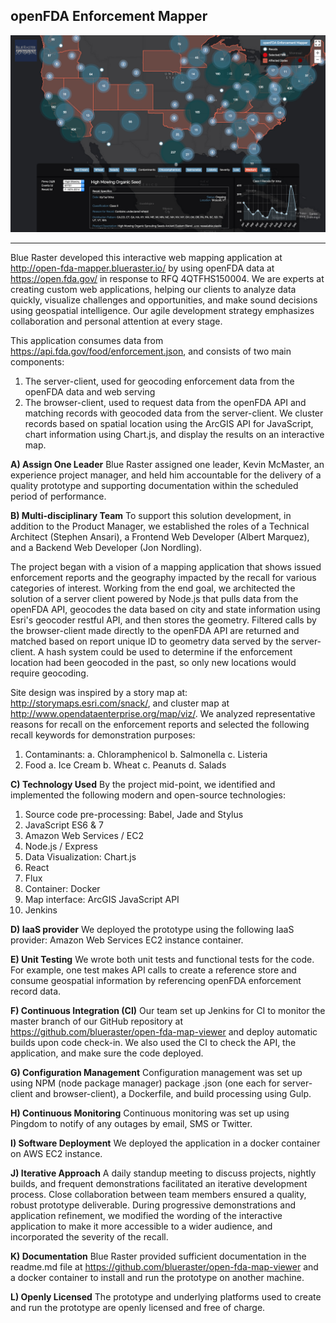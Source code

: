 openFDA Enforcement Mapper
--------------------------
![openFDA Enforcement Mapper](https://raw.githubusercontent.com/blueraster/open-fda-map-viewer/master/reference/app-progression/2015-07-07.png)

---

Blue Raster developed this interactive web mapping application at http://open-fda-mapper.blueraster.io/ by using openFDA data at https://open.fda.gov/ in response to RFQ 4QTFHS150004. We are experts at creating custom web applications, helping our clients to analyze data quickly, visualize challenges and opportunities, and make sound decisions using geospatial intelligence. Our agile development strategy emphasizes collaboration and personal attention at every stage.

This application consumes data from https://api.fda.gov/food/enforcement.json, and consists of two main components:
1)  The server-client, used for geocoding enforcement data from the openFDA data and web serving
2)  The browser-client, used to request data from the openFDA API and matching records with geocoded data from the server-client. We cluster records based on spatial location using the ArcGIS API for JavaScript, chart information using Chart.js, and display the results on an interactive map.

**A) Assign One Leader**
Blue Raster assigned one leader, Kevin McMaster, an experience project manager, and held him accountable for the delivery of a quality prototype and supporting documentation within the scheduled period of performance.

**B) Multi-disciplinary Team**
To support this solution development, in addition to the Product Manager, we established the roles of a Technical Architect (Stephen Ansari), a Frontend Web Developer (Albert Marquez), and a Backend Web Developer (Jon Nordling).

The project began with a vision of a mapping application that shows issued enforcement reports and the geography impacted by the recall for various categories of interest. Working from the end goal, we architected the solution of a server client powered by Node.js that pulls data from the openFDA API, geocodes the data based on city and state information using Esri's geocoder restful API, and then stores the geometry.  Filtered calls by the browser-client made directly to the openFDA API are returned and matched based on report unique ID to geometry data served by the server-client. A hash system could be used to determine if the enforcement location had been geocoded in the past, so only new locations would require geocoding.

Site design was inspired by a story map at: http://storymaps.esri.com/snack/, and cluster map at http://www.opendataenterprise.org/map/viz/. We analyzed representative reasons for recall on the enforcement reports and selected the following recall keywords for demonstration purposes:

 1. Contaminants:
    a.  Chloramphenicol
    b.  Salmonella
    c.  Listeria
 2. Food
    a.  Ice Cream
    b.  Wheat
    c.  Peanuts
    d.  Salads

**C) Technology Used**
By the project mid-point, we identified and implemented the following modern and open-source technologies:
1)  Source code pre-processing: Babel, Jade and Stylus
2)  JavaScript ES6 & 7
3)  Amazon Web Services / EC2
4)  Node.js / Express
5)  Data Visualization: Chart.js
6)  React
7)  Flux
8)  Container: Docker
9)  Map interface: ArcGIS JavaScript API
10) Jenkins

**D) IaaS provider**
We deployed the prototype using the following IaaS provider: Amazon Web Services EC2 instance container.

**E) Unit Testing**
We wrote both unit tests and functional tests for the code. For example, one test makes API calls to create a reference store and consume geospatial information by referencing openFDA enforcement record data.

**F) Continuous Integration (CI)**
Our team set up Jenkins for CI to monitor the master branch of our GitHub repository at https://github.com/blueraster/open-fda-map-viewer and deploy automatic builds upon code check-in. We also used the CI to check the API, the application, and make sure the code deployed.

**G) Configuration Management**
Configuration management was set up using NPM (node package manager) package .json (one each for server-client and browser-client), a Dockerfile, and build processing using Gulp.

**H) Continuous Monitoring**
Continuous monitoring was set up using Pingdom to notify of any outages by email, SMS or Twitter.

**I) Software Deployment**
We deployed the application in a docker container on AWS EC2 instance.

**J) Iterative Approach**
A daily standup meeting to discuss projects, nightly builds, and frequent demonstrations facilitated an iterative development process. Close collaboration between team members ensured a quality, robust prototype deliverable.  During progressive demonstrations and application refinement, we modified the wording of the interactive application to make it more accessible to a wider audience, and incorporated the severity of the recall.

**K) Documentation**
Blue Raster provided sufficient documentation in the readme.md file at https://github.com/blueraster/open-fda-map-viewer and a docker container to install and run the prototype on another machine.

**L) Openly Licensed**
The prototype and underlying platforms used to create and run the prototype are openly licensed and free of charge.
